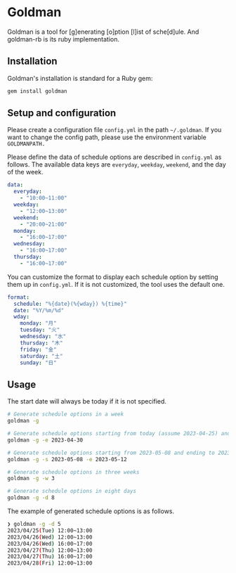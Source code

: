 # Goldman

Goldman is a tool for [g]enerating [o]ption [l]ist of sche[d]ule. And goldman-rb is its ruby
implementation.

## Installation

Goldman's installation is standard for a Ruby gem:

```sh
gem install goldman
```

## Setup and configuration
Please create a configuration file `config.yml` in the path `~/.goldman`. If you want to change the config path, please use the environment variable `GOLDMANPATH.`

Please define the data of schedule options are described in `config.yml` as follows.
The available data keys are `everyday`, `weekday`, `weekend`, and the day of the week.

```yml:config.yml
data:
  everyday:
    - "10:00~11:00"
  weekday:
    - "12:00~13:00"
  weekend:
    - "20:00~21:00"
  monday: 
    - "16:00~17:00"
  wednesday:
    - "16:00~17:00"
  thursday:
    - "16:00~17:00"
```

You can customize the format to display each schedule option by setting them up in `config.yml`. If it is not customized, the tool uses the default one.

```yml:config.yml
format:
  schedule: "%{date}(%{wday}) %{time}"
  date: "%Y/%m/%d"
  wday:
    monday: "月"
    tuesday: "火"
    wednesday: "水"
    thursday: "木"
    friday: "金"
    saturday: "土"
    sunday: "日"
```

## Usage
The start date will always be today if it is not specified.

```sh
# Generate schedule options in a week
goldman -g

# Generate schedule options starting from today (assume 2023-04-25) and ending to 2023-04-30
goldman -g -e 2023-04-30

# Generate schedule options starting from 2023-05-08 and ending to 2023-04-30
goldman -g -s 2023-05-08 -e 2023-05-12

# Generate schedule options in three weeks
goldman -g -w 3

# Generate schedule options in eight days
goldman -g -d 8
```

The example of generated schedule options is as follows.

```sh
❯ goldman -g -d 5
2023/04/25(Tue) 12:00~13:00
2023/04/26(Wed) 12:00~13:00
2023/04/26(Wed) 16:00~17:00
2023/04/27(Thu) 12:00~13:00
2023/04/27(Thu) 16:00~17:00
2023/04/28(Fri) 12:00~13:00
```
